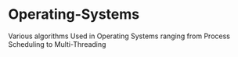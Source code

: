 # Operating-Systems
Various algorithms Used in Operating Systems ranging from Process Scheduling to Multi-Threading
